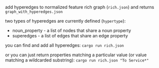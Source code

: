 add hyperedges to normalized feature rich graph (`rich.json`) and returns `graph_with_hyperedges.json`

two types of hyperedges are currently defined (`hypertype`):
- noun_property - a list of nodes that share a noun property
- superedges - a list of edges that share an edge property

you can find and add all hyperedges:
`cargo run rich.json`

or you can just return properties matching a particular value (or value matching a wildcarded substring):
`cargo run rich.json "To Service*"`
